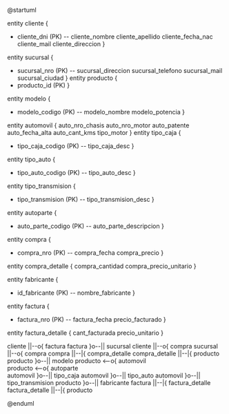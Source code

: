 @startuml

entity cliente {
+ cliente_dni (PK)
--
  cliente_nombre
  cliente_apellido
  cliente_fecha_nac
  cliente_mail
  cliente_direccion
}


entity sucursal  {
  + sucursal_nro (PK)
  --
  sucursal_direccion
  sucursal_telefono
  sucursal_mail  
  sucursal_ciudad
}
entity producto {
+ producto_id (PK)
}

entity modelo {
+ modelo_codigo (PK)
--
  modelo_nombre
  modelo_potencia
}


entity automovil {
  auto_nro_chasis
  auto_nro_motor
  auto_patente
  auto_fecha_alta
  auto_cant_kms
  tipo_motor
}
entity tipo_caja {
  + tipo_caja_codigo (PK)
--
  tipo_caja_desc
}

entity tipo_auto {
+ tipo_auto_codigo (PK)
--
  tipo_auto_desc
}

entity tipo_transmision {
  + tipo_transmision (PK)
--
  tipo_transmision_desc
}

entity autoparte {
  + auto_parte_codigo (PK)
  --
  auto_parte_descripcion
}

entity compra  {
  + compra_nro (PK)
--
  compra_fecha
  compra_precio
}

entity  compra_detalle {
  compra_cantidad
  compra_precio_unitario
}

entity fabricante {
+ id_fabricante (PK)
--
  nombre_fabricante
}


entity factura {
  + factura_nro (PK)
--
  factura_fecha
  precio_facturado
}

entity factura_detalle {
  cant_facturada
  precio_unitario
}




cliente ||--o{ factura
factura }o--|| sucursal
cliente ||--o{ compra
sucursal ||--o{ compra
compra ||--|{ compra_detalle
compra_detalle ||--|{ producto
producto }o--|| modelo
producto <--o{ automovil  
producto <--o{ autoparte  
automovil }o--|| tipo_caja
automovil }o--|| tipo_auto
automovil }o--|| tipo_transmision
producto }o--|| fabricante
factura ||--|{ factura_detalle
factura_detalle ||--|{ producto

  
@enduml